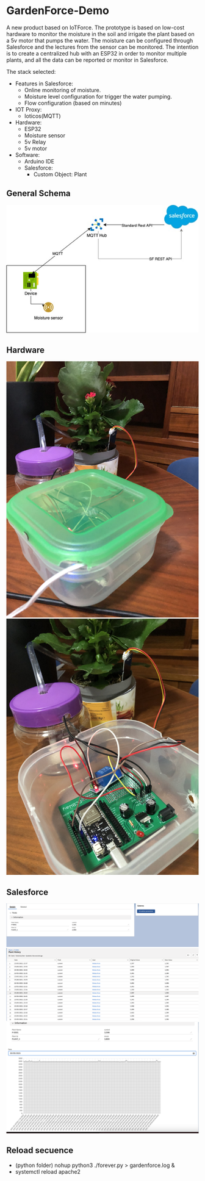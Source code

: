 # GardenForce-Demo
A new product based on IoTForce. 
The prototype is based on low-cost hardware to monitor the moisture in the soil and irrigate the plant based on a 5v motor that pumps the water. The moisture can be configured through Salesforce and the lectures from the sensor can be monitored. The intention is to create a centralized hub with an ESP32 in order to monitor multiple plants, and all the data can be reported or monitor in Salesforce.

The stack selected:
* Features in Salesforce:
    * Online monitoring of moisture.
    * Moisture level configuration for trigger the water pumping.
    * Flow configuration (based on minutes)
* IOT Proxy:
    * Ioticos(MQTT)
*  Hardware:
    * ESP32
    * Moisture sensor 
    * 5v Relay
    * 5v motor
* Software:         
    * Arduino IDE
    * Salesforce:
         * Custom Object: Plant
## General Schema
![Schematics](https://github.com/krukmat/GardenForce-Demo/blob/159c5497d52ea9f4a9dd97e8ecaf703c78a2e915/images/GardenForce.jpeg)
##  Hardware
![Schematics](https://github.com/krukmat/GardenForce-Demo/blob/7f40088fdd00eb0f9112b119c42a06c2868b97db/images/version2.jpg)
![Schematics](https://github.com/krukmat/GardenForce-Demo/blob/7f40088fdd00eb0f9112b119c42a06c2868b97db/images/version2_internal.jpg)

## Salesforce
![Config](https://github.com/krukmat/GardenForce-Demo/blob/dab6476364e0883ef06dd59ba2e45e5e8e7263f6/images/salesforce-config.png)
![History](https://github.com/krukmat/GardenForce-Demo/blob/dab6476364e0883ef06dd59ba2e45e5e8e7263f6/images/salesforce-history.png)
![Report](https://github.com/krukmat/GardenForce-Demo/blob/e80d5873ee5d96a9f12610b9f7f7e4d635eeb690/images/report.png)

## Reload secuence
* (python folder) nohup python3 ./forever.py > gardenforce.log &
* systemctl reload apache2